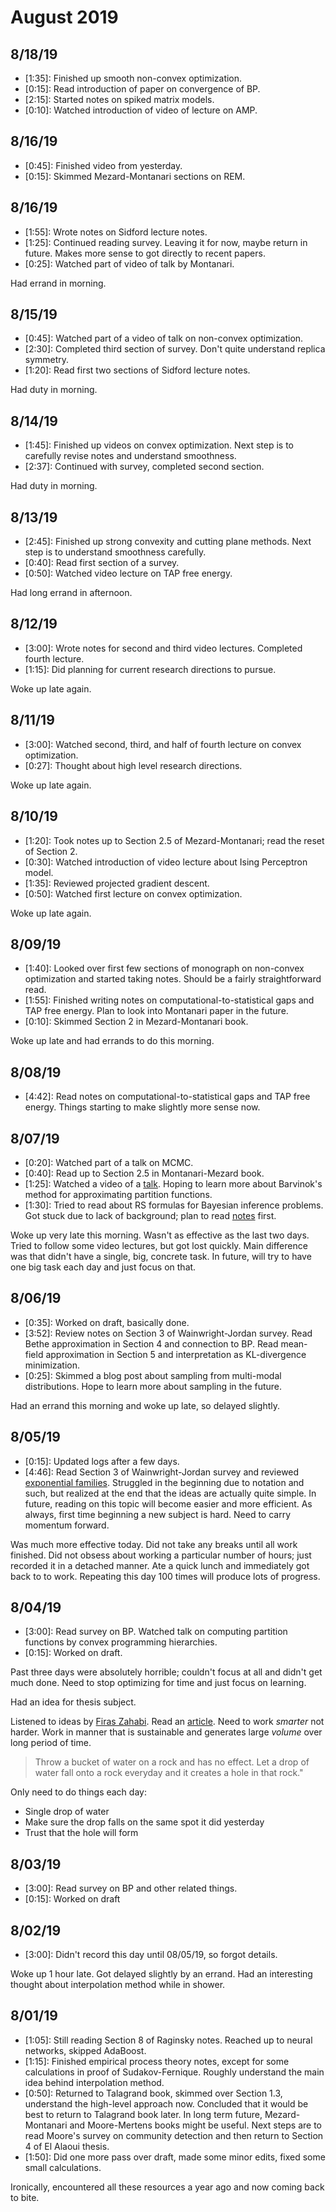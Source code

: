 # August 2019

## 8/18/19

- \[1:35\]: Finished up smooth non-convex optimization.
- \[0:15\]: Read introduction of paper on convergence of BP.
- \[2:15\]: Started notes on spiked matrix models.
- \[0:10\]: Watched introduction of video of lecture on AMP.

## 8/16/19

- \[0:45\]: Finished video from yesterday.
- \[0:15\]: Skimmed Mezard-Montanari sections on REM.

## 8/16/19

- \[1:55\]: Wrote notes on Sidford lecture notes.
- \[1:25\]: Continued reading survey. Leaving it for now, maybe return in future. Makes more sense to got directly to recent papers.
- \[0:25\]: Watched part of video of talk by Montanari.

Had errand in morning.
## 8/15/19

- \[0:45\]: Watched part of a video of talk on non-convex optimization.
- \[2:30\]: Completed third section of survey. Don't quite understand replica symmetry.
 - \[1:20\]: Read first two sections of Sidford lecture notes.


Had duty in morning.

## 8/14/19

- \[1:45\]: Finished up videos on convex optimization. Next step is to carefully revise notes and understand smoothness.
- \[2:37\]: Continued with survey, completed second section.

Had duty in morning.

## 8/13/19

- \[2:45\]: Finished up strong convexity and cutting plane methods. Next step is to understand smoothness carefully.
- \[0:40\]: Read first section of a survey.
- \[0:50\]: Watched video lecture on TAP free energy.

Had long errand in afternoon.

## 8/12/19

- \[3:00\]: Wrote notes for second and third video lectures. Completed fourth lecture.
- \[1:15\]: Did planning for current research directions to pursue.

Woke up late again.

## 8/11/19

- \[3:00\]: Watched second, third, and half of fourth lecture on convex optimization.
- \[0:27\]: Thought about high level research directions.

Woke up late again.

## 8/10/19

- \[1:20\]: Took notes up to Section 2.5 of Mezard-Montanari; read the reset of Section 2.
- \[0:30\]: Watched introduction of video lecture about Ising Perceptron model.
- \[1:35\]: Reviewed projected gradient descent.
- \[0:50\]: Watched first lecture on convex optimization.

Woke up late again.
## 8/09/19

- \[1:40\]: Looked over first few sections of monograph on non-convex optimization and started taking notes. Should be a fairly straightforward read.
- \[1:55\]: Finished writing notes on computational-to-statistical gaps and TAP free energy. Plan to look into Montanari paper in the future.
- \[0:10\]: Skimmed Section 2 in Mezard-Montanari book.

Woke up late and had errands to do this morning.
## 8/08/19

- \[4:42\]: Read notes on computational-to-statistical gaps and TAP free energy. Things starting to make slightly more sense now.

## 8/07/19

- \[0:20\]: Watched part of a talk on MCMC.
- \[0:40\]: Read up to Section 2.5 in Montanari-Mezard book.
- \[1:25\]: Watched a video of a [talk](https://www.youtube.com/watch?v=SYP9ZpJmImw). Hoping to learn more about Barvinok's method for approximating partition functions.
- \[1:30\]: Tried to read about RS formulas for Bayesian inference problems. Got stuck due to lack of background; plan to read [notes](https://arxiv.org/pdf/1803.11132.pdf) first.

Woke up very late this morning. Wasn't as effective as the last two days. Tried to follow some video lectures, but got lost quickly. Main difference was that didn't have a single, big, concrete task. In future, will try to have one big task each day and just focus on that.


## 8/06/19

- \[0:35\]: Worked on draft, basically done.
- \[3:52\]: Review notes on Section 3 of Wainwright-Jordan survey. Read Bethe approximation in Section 4 and connection to BP. Read mean-field approximation in Section 5 and interpretation as KL-divergence minimization.
- \[0:25\]: Skimmed a blog post about sampling from multi-modal distributions. Hope to learn more about sampling in the future.

Had an errand this morning and woke up late, so delayed slightly.

## 8/05/19

- \[0:15\]: Updated logs after a few days.
- \[4:46\]: Read Section 3 of Wainwright-Jordan survey and reviewed [exponential families](https://people.eecs.berkeley.edu/~jordan/courses/260-spring10/other-readings/chapter8.pdf). Struggled in the beginning due to notation and such, but realized at the end that the ideas are actually quite simple. In future, reading on this topic will become easier and more efficient. As always, first time beginning a new subject is hard. Need to carry momentum forward.

Was much more effective today. Did not take any breaks until all work finished. Did not obsess about working a particular number of hours; just recorded it in a detached manner. Ate a quick lunch and immediately got back to to work. Repeating this day 100 times will produce lots of progress.

## 8/04/19

- \[3:00\]: Read survey on BP. Watched talk on computing partition functions by convex programming hierarchies.
- \[0:15\]: Worked on draft.

Past three days were absolutely horrible; couldn't focus at all and didn't get much done. Need to stop optimizing for time and just focus on learning.

Had an idea for thesis subject.

Listened to ideas by [Firas Zahabi](https://www.youtube.com/watch?v=_fbCcWyYthQ). Read an [article](https://www.quantamagazine.org/graduate-student-solves-quantum-verification-problem-20181008/). Need to work *smarter* not harder. Work in manner that is sustainable and generates large *volume* over long period of time.

> Throw a bucket of water on a rock and has no effect. Let a drop of water fall onto a rock everyday and it creates a hole in that rock."

Only need to do things each day:

- Single drop of water
- Make sure the drop falls on the same spot it did yesterday
- Trust that the hole will form

## 8/03/19

- \[3:00\]: Read survey on BP and other related things.
- \[0:15\]: Worked on draft

## 8/02/19

- \[3:00\]: Didn't record this day until 08/05/19, so forgot details.

Woke up 1 hour late. Got delayed slightly by an errand. Had an interesting thought about interpolation method while in shower.

## 8/01/19

- \[1:05\]: Still reading Section 8 of Raginsky notes. Reached up to neural networks, skipped AdaBoost.
- \[1:15\]: Finished empirical process theory notes, except for some calculations in proof of Sudakov-Fernique. Roughly understand the main idea behind interpolation method.
- \[0:50\]: Returned to Talagrand book, skimmed over Section 1.3, understand the high-level approach now. Concluded that it would be best to return to Talagrand book later. In long term future, Mezard-Montanari and Moore-Mertens books might be useful. Next steps are to read Moore's survey on community detection and then return to Section 4 of El Alaoui thesis.
- \[1:50\]: Did one more pass over draft, made some minor edits, fixed some small calculations.


Ironically, encountered all these resources a year ago and now coming back to bite.
